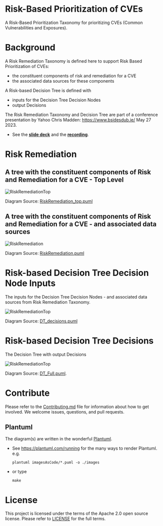 # Risk-Based Prioritization of CVEs

A Risk-Based Prioritization Taxonomy for prioritizing CVEs (Common Vulnerabilities and Exposures).

# Background
A Risk Remediation Taxonomy is defined here to support Risk Based Prioritization of CVEs:
* the constituent components of risk and remediation for a CVE 
* the associated data sources for these components

A Risk-based Decision Tree is defined with
* inputs for the Decision Tree Decision Nodes
* output Decisions

The Risk Remediation Taxonomy and Decision Tree are part of a conference presentation by Yahoo Chris Madden: https://www.bsidesdub.ie/ May 27 2023.
* See the [**slide deck**](./BSidesVulnerabilityScoring_YahooParanoidsProdSec.pdf) and the [**recording**](https://www.youtube.com/watch?v=oMZN810xfck).

# Risk Remediation
## A tree with the constituent components of Risk and Remediation for a CVE - Top Level
![RiskRemediationTop](./images/RiskRemediation_top.png)


Diagram Source: [RiskRemediation_top.puml](./imagesAsCode/RiskRemediation_top.puml)


## A tree with the constituent components of Risk and Remediation for a CVE - and associated data sources 
![RiskRemediation](./images/RiskRemediation.png)

Diagram Source: [RiskRemediation.puml](./imagesAsCode/RiskRemediation.puml)






# Risk-based Decision Tree Decision Node Inputs
The inputs for the Decision Tree Decision Nodes - and associated data sources from Risk Remediation Taxonomy.

![RiskRemediationTop](./images/DT_decisions.png)

Diagram Source: [DT_decisions.puml](./imagesAsCode/DT_decisions.puml)


# Risk-based Decision Tree Decisions
The Decision Tree with output Decisions

![RiskRemediationTop](./images/DT_Full.png)

Diagram Source: [DT_Full.puml](./imagesAsCode/DT_Full.puml).


# Contribute
Please refer to the [Contributing.md](./Contributing.md) file for information about how to get involved. We welcome issues, questions, and pull requests.


## Plantuml
The diagram(s) are written in the wonderful [Plantuml](https://plantuml.com).
* See https://plantuml.com/running for the many ways to render Plantuml. e.g. 
  ````
  plantuml imagesAsCode/*.puml -o ./images
  ````
* or type 

  ````
  make
  ````


# License
This project is licensed under the terms of the Apache 2.0 open source license. Please refer to [LICENSE](./LICENSE.txt) for the full terms.
